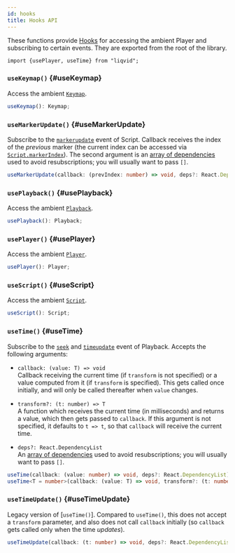 ```yaml
---
id: hooks
title: Hooks API
---
```


These functions provide [Hooks](https://reactjs.org/docs/hooks-intro.html) for accessing the ambient Player and subscribing to certain events. They are exported from the root of the library.

```tsx
import {usePlayer, useTime} from "liqvid";
```

### `useKeymap()` {#useKeymap}

Access the ambient [`Keymap`](./Keymap.md).

```typescript
useKeymap(): Keymap;
```

### `useMarkerUpdate()` {#useMarkerUpdate}

Subscribe to the [`markerupdate`](./Script.md#markerupdate) event of Script. Callback receives the index of the _previous_ marker (the current index can be accessed via [`Script.markerIndex`](/docs/reference/Script#markerIndex)). The second argument is an [array of dependencies](https://reactjs.org/docs/hooks-reference.html#conditionally-firing-an-effect) used to avoid resubscriptions; you will usually want to pass `[]`.

```typescript
useMarkerUpdate(callback: (prevIndex: number) => void, deps?: React.DependencyList): void;
```

### `usePlayback()` {#usePlayback}

Access the ambient [`Playback`](./Playback.md).

```typescript
usePlayback(): Playback;
```

### `usePlayer()` {#usePlayer}

Access the ambient [`Player`](./Player.md).

```typescript
usePlayer(): Player;
```

### `useScript()` {#useScript}

Access the ambient [`Script`](./Script.md).

```typescript
useScript(): Script;
```

### `useTime()` {#useTime}

Subscribe to the [`seek`](./Playback.md#seek) and [`timeupdate`](./Playback.md#timeupdate) event of Playback. Accepts the following arguments:

* `callback: (value: T) => void`  
Callback receiving the current time (if `transform` is not specified) or a value computed from it (if `transform` is specified). This gets called once initially, and will only be called thereafter when `value` changes.

* `transform?: (t: number) => T`  
A function which receives the current time (in milliseconds) and returns a value, which then gets passed to `callback`. If this argument is not specified, it defaults to `t => t`, so that `callback` will receive the current time.

* `deps?: React.DependencyList`  
An [array of dependencies](https://reactjs.org/docs/hooks-reference.html#conditionally-firing-an-effect) used to avoid resubscriptions; you will usually want to pass `[]`.

```typescript
useTime(callback: (value: number) => void, deps?: React.DependencyList): void;
useTime<T = number>(callback: (value: T) => void, transform?: (t: number) => T, deps?: React.DependencyList): void;
```

### `useTimeUpdate()` {#useTimeUpdate}

Legacy version of [`useTime()`]. Compared to `useTime()`, this does not accept a `transform` parameter, and also does not call `callback` initially (so `callback` gets called only when the time *updates*).

```typescript
useTimeUpdate(callback: (t: number) => void, deps?: React.DependencyList): void;
```
